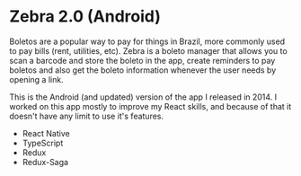 # Zebra 2.0 (Android)

Boletos are a popular way to pay for things in Brazil, more commonly used to pay bills (rent, utilities, etc). Zebra is a boleto manager that allows you to scan a barcode and store the boleto in the app, create reminders to pay boletos and also get the boleto information whenever the user needs by opening a link.

This is the Android (and updated) version of the app I released in 2014. I worked on this app mostly to improve my React skills, and because of that it doesn't have any limit to use it's features.

- React Native
- TypeScript
- Redux
- Redux-Saga
